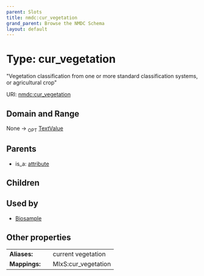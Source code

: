 ```yaml
---
parent: Slots
title: nmdc:cur_vegetation
grand_parent: Browse the NMDC Schema
layout: default
---
```


# Type: cur_vegetation


"Vegetation classification from one or more standard classification systems, or agricultural crop"

URI: [nmdc:cur_vegetation](https://microbiomedata/meta/cur_vegetation)

## Domain and Range

None ->  <sub>OPT</sub> [TextValue](TextValue.md)

## Parents

 *  is_a: [attribute](attribute.md)

## Children


## Used by

 * [Biosample](Biosample.md)

## Other properties

|  |  |  |
| --- | --- | --- |
| **Aliases:** | | current vegetation |
| **Mappings:** | | MIxS:cur_vegetation |

